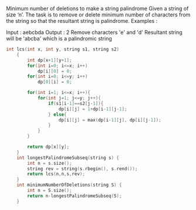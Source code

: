 Minimum number of deletions to make a string palindrome
Given a string of size ‘n’. The task is to remove or delete minimum number of characters from the string so that the resultant string is palindrome.
Examples :

Input : aebcbda
Output : 2
Remove characters 'e' and 'd'
Resultant string will be 'abcba'
which is a palindromic string

```cpp
int lcs(int x, int y, string s1, string s2)
    {
        int dp[x+1][y+1];
        for(int i=0; i<=x; i++)
            dp[i][0] = 0;
        for(int i=0; i<=y; i++)
            dp[0][i] = 0;

        for(int i=1; i<=x; i++){
            for(int j=1; j<=y; j++){
                if(s1[i-1]==s2[j-1]){
                    dp[i][j] = 1+dp[i-1][j-1];
                } else{
                    dp[i][j] = max(dp[i-1][j], dp[i][j-1]);
                }
            }
        }

        return dp[x][y];
    }
    int longestPalindromeSubseq(string s) {
        int n = s.size();
        string rev = string(s.rbegin(), s.rend());
        return lcs(n,n,s,rev);
    }
    int minimumNumberOfDeletions(string S) {
        int n = S.size();
        return n-longestPalindromeSubseq(S);
    }
```
